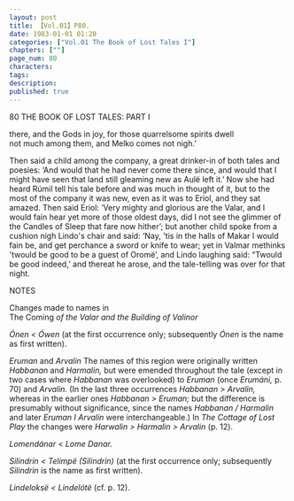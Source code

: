 ```yaml
---
layout: post
title: 【Vol.01】P80.
date: 1983-01-01 01:20
categories: ["Vol.01 The Book of Lost Tales I"]
chapters: [""]
page_num: 80
characters: 
tags: 
description: 
published: true
---
```


<p style="text-indent: 0;">
80       THE BOOK OF LOST TALES: PART I
</p>

there, and the Gods in joy, for those quarrelsome spirits dwell<BR>not much among them, and Melko comes not nigh.’

Then said a child among the company, a great drinker-in of both tales and poesies: ‘And would that he had never come there since, and would that I might have seen that land still gleaming new as Aulë left it.’ Now she had heard Rúmil tell his tale before and was much in thought of it, but to the most of the company it was new, even as it was to Eriol, and they sat amazed. Then said Eriol: ‘Very mighty and glorious are the Valar, and I would fain hear yet more of those oldest days, did I not see the glimmer of the Candles of Sleep that fare now hither’; but another child spoke from a cushion nigh Lindo's chair and said: ‘Nay, 'tis in the halls of Makar I would fain be, and get perchance a sword or knife to wear; yet in Valmar methinks 'twould be good to be a guest of Oromë’, and Lindo laughing said: “Twould be good indeed,’ and thereat he arose, and the tale-telling was over for that night.

NOTES

Changes made to names in<BR>The Coming <I>of the Valar and the Building of Valinor</I>

<I>Ónen   < Ówen </I>(at the first occurrence only; subsequently <I>Ónen </I>is the name as first written).

<I>Eruman </I>and <I>Arvalin </I>The names of this region were originally written <I>Habbanan </I>and <I>Harmalin, </I>but were emended throughout the tale (except in two cases where <I>Habbanan </I>was overlooked) to <I>Eruman </I>(once <I>Erumáni, </I>p. 70) and <I>Arvalin. </I>(In the last three occurrences <I>Habbanan > Arvalin, </I>whereas in the earlier ones <I>Habbanan > Eruman; </I>but the difference is presumably without significance, since the names <I>Habbanan / Harmalin </I>and later <I>Eruman I Arvalin </I>were interchangeable.) In <I>The Cottage of Lost Play </I>the changes were <I>Harwalin > Harmalin > Arvalin </I>(p. 12).

<I>Lomendánar   </I>< <I>Lome Danar.</I>

<I>Silindrin    < Telimpë (Silindrin) </I>(at the first occurrence only; subsequently <I>Silindrin </I>is the name as first written).

<I>Lindeloksë   < Lindelótë </I>(cf. p. 12).


